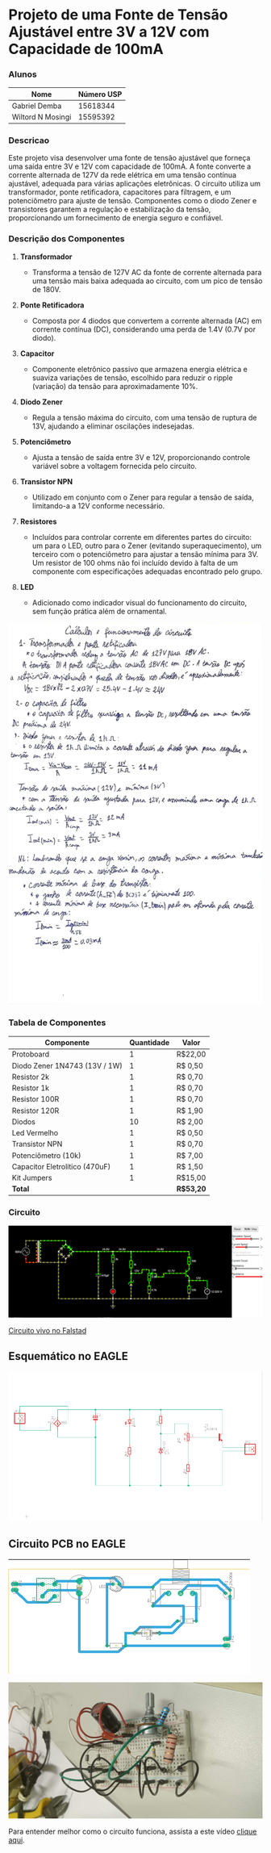 # Projeto de uma Fonte de Tensão Ajustável entre 3V a 12V com Capacidade de 100mA

### Alunos

| Nome               | Número USP |
|--------------------|------------|
| Gabriel Demba      | 15618344   |
| Wiltord N Mosingi  | 15595392   |

### Descricao

Este projeto visa desenvolver uma fonte de tensão ajustável que forneça uma saída entre 3V e 12V com capacidade de 100mA. A fonte converte a corrente alternada de 127V da rede elétrica em uma tensão contínua ajustável, adequada para várias aplicações eletrônicas. O circuito utiliza um transformador, ponte retificadora, capacitores para filtragem, e um potenciômetro para ajuste de tensão. Componentes como o diodo Zener e transistores garantem a regulação e estabilização da tensão, proporcionando um fornecimento de energia seguro e confiável.

### Descrição dos Componentes

1. **Transformador**
   - Transforma a tensão de 127V AC da fonte de corrente alternada para uma tensão mais baixa adequada ao circuito, com um pico de tensão de 180V.

2. **Ponte Retificadora**
   - Composta por 4 diodos que convertem a corrente alternada (AC) em corrente contínua (DC), considerando uma perda de 1.4V (0.7V por diodo).

3. **Capacitor**
   - Componente eletrônico passivo que armazena energia elétrica e suaviza variações de tensão, escolhido para reduzir o ripple (variação) da tensão para aproximadamente 10%.

4. **Diodo Zener**
   - Regula a tensão máxima do circuito, com uma tensão de ruptura de 13V, ajudando a eliminar oscilações indesejadas.

5. **Potenciômetro**
   - Ajusta a tensão de saída entre 3V e 12V, proporcionando controle variável sobre a voltagem fornecida pelo circuito.

6. **Transistor NPN**
   - Utilizado em conjunto com o Zener para regular a tensão de saída, limitando-a a 12V conforme necessário.

7. **Resistores**
   - Incluídos para controlar corrente em diferentes partes do circuito: um para o LED, outro para o Zener (evitando superaquecimento), um terceiro com o potenciômetro para ajustar a tensão mínima para 3V. Um resistor de 100 ohms não foi incluído devido à falta de um componente com especificações adequadas encontrado pelo grupo.

8. **LED**
   - Adicionado como indicador visual do funcionamento do circuito, sem função prática além de ornamental.
  
![Calculos](https://github.com/Wil-tord/Fonte-de-Tens-o-Ajust-vel/blob/main/Calculos.jpeg?raw=true)

### Tabela de Componentes

| Componente                        | Quantidade | Valor   |
|-----------------------------------|------------|---------|
| Protoboard                        | 1          | R$22,00 |
| Diodo Zener 1N4743 (13V / 1W)     | 1          | R$ 0,50 |
| Resistor 2k                       | 1          | R$ 0,70 |
| Resistor 1k                       | 1          | R$ 0,70 |
| Resistor 100R                     | 1          | R$ 0,70 |
| Resistor 120R                     | 1          | R$ 1,90 |
| Diodos                            | 10         | R$ 2,00 |
| Led Vermelho                      | 1          | R$ 0,50 |
| Transistor NPN                    | 1          | R$ 0,70 |
| Potenciômetro (10k)               | 1          | R$ 7,00 |
| Capacitor Eletrolítico (470uF)    | 1          | R$ 1,50 |
| Kit Jumpers                       | 1          | R$15,00 |
| **Total**                         |            | **R$53,20** |


### Circuito

![Circuito](https://github.com/Wil-tord/Fonte-de-Tens-o-Ajust-vel/blob/main/Circuito.png)

[Circuito vivo no Falstad](https://tinyurl.com/2otdfyqo)

## Esquemático no EAGLE
![Esquemático no EAGLE](https://github.com/Wil-tord/Fonte-de-Tens-o-Ajust-vel/blob/main/img1.png?raw=true)

## Circuito PCB no EAGLE
![Circuito PCB no EAGLE](https://github.com/Wil-tord/Fonte-de-Tens-o-Ajust-vel/blob/main/img2.png?raw=true)

![Circuito Físico](https://github.com/Wil-tord/Fonte-de-Tens-o-Ajust-vel/blob/main/Circuito%20fisico.jpeg)

Para entender melhor como o circuito funciona, assista a este vídeo [clique aqui](https://www.youtube.com/watch?v=2T_0PLn-Tzo).


